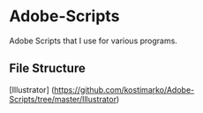 # Adobe-Scripts
Adobe Scripts that I use for various programs.

## File Structure
[Illustrator] (https://github.com/kostimarko/Adobe-Scripts/tree/master/Illustrator)

